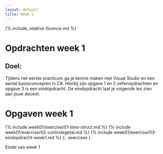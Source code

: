 ```yaml
---
layout: default
title: Week 1
---
```

{% include_relative /licence.md %}

# Opdrachten week 1

## Doel:
Tijdens het eerste practicum ga je kennis maken met Visual Studio en een aantal
basisconcepten in C#. Hierbij zijn opgave 1 en 2 oefenopdrachten en opgave 3
is een eindopdracht. De eindopdracht laat je volgende les zien aan jouw docent.

# Opgaven week 1

{% include week01/exercise/01-time-struct.md %}
{% include week01/exercise/02-controlegetal.md %}
{% include week01/exercise/03-eindopdracht-week1.md %}
{: .exercises }

Einde van week 1